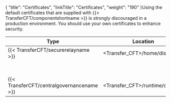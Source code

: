 {
    "title": "Certificates",
    "linkTitle": "Certificates",
    "weight": "190"
}Using the default certificates that are supplied with {{< TransferCFT/componentshortname  >}} is strongly discouraged in a production environment. You should use your own certificates to enhance security.


| Type  | Location  | Certificate  | Expires  |
| --- | --- | --- | --- |
| {{< TransferCFT/securerelayname  >}}  | &lt;Transfer_CFT&gt;/home/distrib/xsr  | SecureRelayCA.pem | November 2021  |
|   |   | SecureRelayMasterAgent.p12  | November 2021  |
| {{< TransferCFT/centralgovernancename  >}}  | &lt;Transfer_CFT&gt;/runtime/conf/pki  | passportCA.pem  | November 2019  |


